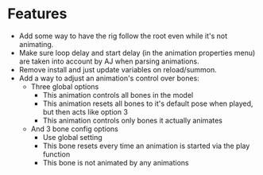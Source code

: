 
# Features
- Add some way to have the rig follow the root even while it's not animating.
- Make sure loop delay and start delay (in the animation properties menu) are taken into account by AJ when parsing animations.
- Remove install and just update variables on reload/summon.
- Add a way to adjust an animation's control over bones:
    - Three global options
        - This animation controls all bones in the model
        - This animation resets all bones to it's default pose when played, but then acts like option 3
        - This animation controls only bones it actually animates
    - And 3 bone config options
        - Use global setting
        - This bone resets every time an animation is started via the play function
        - This bone is not animated by any animations